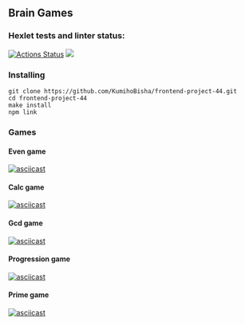 ## Brain Games

### Hexlet tests and linter status:

[![Actions Status](https://github.com/KumihoBisha/frontend-project-44/actions/workflows/hexlet-check.yml/badge.svg)](https://github.com/KumihoBisha/frontend-project-44/actions)
<a href="https://codeclimate.com/github/KumihoBisha/frontend-project-44/maintainability"><img src="https://api.codeclimate.com/v1/badges/187ab9fecd2d173ce0d3/maintainability" /></a>

### Installing

```
git clone https://github.com/KumihoBisha/frontend-project-44.git
cd frontend-project-44
make install
npm link
```

### Games

#### Even game

[![asciicast](https://asciinema.org/a/5UB5rKq0RZtPysJL1EZG0wfGk.svg)](https://asciinema.org/a/5UB5rKq0RZtPysJL1EZG0wfGk)

#### Calc game

[![asciicast](https://asciinema.org/a/eny3PpSJeZQmNTnY7owMek5Xj.svg)](https://asciinema.org/a/eny3PpSJeZQmNTnY7owMek5Xj)

#### Gcd game

[![asciicast](https://asciinema.org/a/IkS544r26v4OV8gD4BKhAo7Q6.svg)](https://asciinema.org/a/IkS544r26v4OV8gD4BKhAo7Q6)

#### Progression game

[![asciicast](https://asciinema.org/a/8xoEF0o2Iz3JGXVXRi0MGFOWZ.svg)](https://asciinema.org/a/8xoEF0o2Iz3JGXVXRi0MGFOWZ)

#### Prime game

[![asciicast](https://asciinema.org/a/a1VjzqB6ayN5jwK03HeRHcii3.svg)](https://asciinema.org/a/a1VjzqB6ayN5jwK03HeRHcii3)